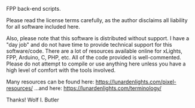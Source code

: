FPP back-end scripts.

Please read the license terms carefully, as the author disclaims all liability for all software included here.

Also, please note that this software is distributed without support. I have a "day job" and do not have time to provide technical support for this software/code. There are a lot of resources available online for xLights, FPP, Arduino, C, PHP, etc. All of the code provided is well-commented. Please do not attempt to compile or use anything here unless you have a high level of comfort with the tools involved.

Many resources can be found here: https://lunardenlights.com/pixel-resources/
...and here: https://lunardenlights.com/terminology/

Thanks!
Wolf I. Butler
